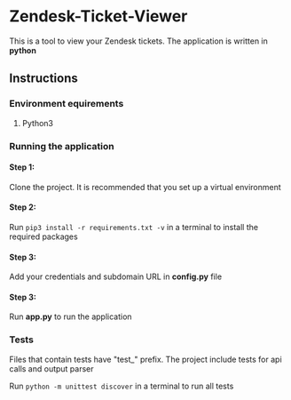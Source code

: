
# Zendesk-Ticket-Viewer

This is a tool to view your Zendesk tickets. The application is written in **python**

## Instructions

### Environment equirements

1. Python3

### Running the application

#### Step 1:

Clone the project. It is recommended that you set up a virtual environment

#### Step 2:

Run `pip3 install -r requirements.txt -v` in a terminal to install the required packages

#### Step 3:

Add your credentials and subdomain URL in **config.py** file

#### Step 3:

Run **app.py** to run the application 


### Tests

Files that contain tests have "test_" prefix. The project include tests for api calls and output parser

Run `python -m unittest discover` in a terminal to run all tests



